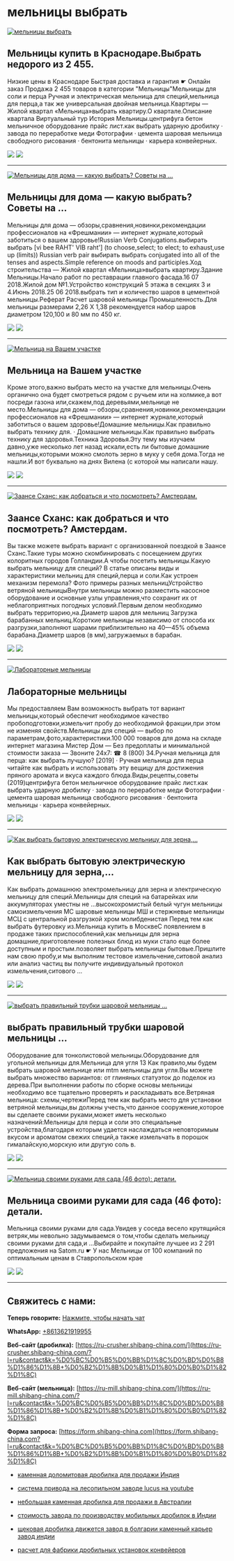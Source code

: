 # мельницы выбрать

<a href="https://swt.shibang-china.com/?l=ru&img&k=%D0%BC%D0%B5%D0%BB%D1%8C%D0%BD%D0%B8%D1%86%D1%8B+%D0%B2%D1%8B%D0%B1%D1%80%D0%B0%D1%82%D1%8C" target="_blank">![мельницы выбрать](http://static.shibang-china.com/all-800x300/1528.jpg)</a>

## Мельницы купить в Краснодаре.Выбрать недорого из 2 455.
Низкие цены в Краснодаре Быстрая доставка и гарантия ☛ Онлайн заказ Продажа 2 455 товаров в категории &quot;Мельницы&quot;Мельницы для соли и перца Ручная и электрическая мельница для специй,мельница для перца,а так же универсальная двойная мельница.Квартиры — Жилой квартал &#171;Мельница&#187;выбрать квартиру.О квартале.Описание квартала Виртуальный тур История Мельницы.центрифуга бетон мельничное оборудование прайс лист.как выбрать ударную дробилку &#183; завода по переработке меди Фотографии &#183; цемента шаровая мельница свободного рисования &#183; бентонита мельницы &#183; карьера конвейерных.


<a href="https://whatsapp.shibangsoft.com/WhatsApp.php" target="_blank" title="WhatsApp">![](http://static.shibang-china.com/icon/whatsapp.png)</a> <a href="https://swt.shibang-china.com/?l=ru&icon&k=%D0%BC%D0%B5%D0%BB%D1%8C%D0%BD%D0%B8%D1%86%D1%8B+%D0%B2%D1%8B%D0%B1%D1%80%D0%B0%D1%82%D1%8C" target="_blank">![](http://static.shibang-china.com/icon/chat-ru.png)</a>

---

<a href="https://swt.shibang-china.com/?l=ru&img&k=%D0%BC%D0%B5%D0%BB%D1%8C%D0%BD%D0%B8%D1%86%D1%8B+%D0%B2%D1%8B%D0%B1%D1%80%D0%B0%D1%82%D1%8C" target="_blank">![Мельницы для дома — какую выбрать? Советы на …](http://static.shibang-china.com/all-800x300/494.jpg)</a>

## Мельницы для дома — какую выбрать? Советы на …
Мельницы для дома — обзоры,сравнения,новинки,рекомендации профессионалов на &#171;Фрешмании&#187; — интернет журнале,который заботиться о вашем здоровье!Russian Verb Conjugations.выбирать выбрать [vi bee RAHT' VIB raht'] (to choose,select; to elect; to exhaust,use up (limits)) Russian verb pair выбирать выбрать conjugated into all of the tenses and aspects.Simple reference on moods and participles.Ход строительства — Жилой квартал &#171;Мельница&#187;выбрать квартиру.Здание Мельницы.Начало работ по реставрации главного фасада.16 07 2018.Жилой дом №1.Устройство конструкций 5 этажа в секциях 3 и 4.Июнь 2018.25 06 2018.выбрать тип и количество шаров в цементной мельницы.Реферат Расчет шаровой мельницы Промышленность.Для мельницы размерами 2,26 Х 1,38 рекомендуется набор шаров диаметром 120,100 и 80 мм по 450 кг.


<a href="https://whatsapp.shibangsoft.com/WhatsApp.php" target="_blank" title="WhatsApp">![](http://static.shibang-china.com/icon/whatsapp.png)</a> <a href="https://swt.shibang-china.com/?l=ru&icon&k=%D0%BC%D0%B5%D0%BB%D1%8C%D0%BD%D0%B8%D1%86%D1%8B+%D0%B2%D1%8B%D0%B1%D1%80%D0%B0%D1%82%D1%8C" target="_blank">![](http://static.shibang-china.com/icon/chat-ru.png)</a>

---

<a href="https://swt.shibang-china.com/?l=ru&img&k=%D0%BC%D0%B5%D0%BB%D1%8C%D0%BD%D0%B8%D1%86%D1%8B+%D0%B2%D1%8B%D0%B1%D1%80%D0%B0%D1%82%D1%8C" target="_blank">![Мельница на Вашем участке](http://static.shibang-china.com/all-800x300/588.jpg)</a>

## Мельница на Вашем участке
Кроме этого,важно выбрать место на участке для мельницы.Очень органично она будет смотреться рядом с ручьем или на холмике,а вот посреди газона или,скажем,под деревьями,мельнице не место.Мельницы для дома — обзоры,сравнения,новинки,рекомендации профессионалов на &#171;Фрешмании&#187; — интернет журнале,который заботиться о вашем здоровье!Домашние мельницы.Как правильно выбрать технику для.&nbsp;&#0183;&#32;Домашние мельницы.Как правильно выбрать технику для здоровья.Техника Здоровья.Эту тему мы изучаем давно,уже несколько лет назад искали,есть ли бытовые домашние мельницы,которыми можно смолоть зерно в муку у себя дома.Тогда не нашли.И вот буквально на днях Вилена (с которой мы написали нашу.


<a href="https://whatsapp.shibangsoft.com/WhatsApp.php" target="_blank" title="WhatsApp">![](http://static.shibang-china.com/icon/whatsapp.png)</a> <a href="https://swt.shibang-china.com/?l=ru&icon&k=%D0%BC%D0%B5%D0%BB%D1%8C%D0%BD%D0%B8%D1%86%D1%8B+%D0%B2%D1%8B%D0%B1%D1%80%D0%B0%D1%82%D1%8C" target="_blank">![](http://static.shibang-china.com/icon/chat-ru.png)</a>

---

<a href="https://swt.shibang-china.com/?l=ru&img&k=%D0%BC%D0%B5%D0%BB%D1%8C%D0%BD%D0%B8%D1%86%D1%8B+%D0%B2%D1%8B%D0%B1%D1%80%D0%B0%D1%82%D1%8C" target="_blank">![Заансе Сханс: как добраться и что посмотреть? Амстердам.](http://static.shibang-china.com/all-800x300/843.jpg)</a>

## Заансе Сханс: как добраться и что посмотреть? Амстердам.
Вы также можете выбрать вариант с организованной поездкой в Заансе Сханс.Такие туры можно скомбинировать с посещением других колоритных городов Голландии.А чтобы посетить мельницы.Какую выбрать мельницу для специй? В статье описаны виды и характеристики мельниц для специй,перца и соли.Как устроен механизм перемола? Фото примеры разных мельницУстройство ветряной мельницыВнутри мельницы можно разместить насосное оборудование и основные узлы управления,что сохранит их от неблагоприятных погодных условий.Первым делом необходимо выбрать территорию,на.Диаметр шаров для мельниц Загрузка барабанных мельниц.Короткие мельницы независимо от способа их разгрузки,заполняют шарами приблизительно на 40—45% объема барабана.Диаметр шаров (в мм),загружаемых в барабан.


<a href="https://whatsapp.shibangsoft.com/WhatsApp.php" target="_blank" title="WhatsApp">![](http://static.shibang-china.com/icon/whatsapp.png)</a> <a href="https://swt.shibang-china.com/?l=ru&icon&k=%D0%BC%D0%B5%D0%BB%D1%8C%D0%BD%D0%B8%D1%86%D1%8B+%D0%B2%D1%8B%D0%B1%D1%80%D0%B0%D1%82%D1%8C" target="_blank">![](http://static.shibang-china.com/icon/chat-ru.png)</a>

---

<a href="https://swt.shibang-china.com/?l=ru&img&k=%D0%BC%D0%B5%D0%BB%D1%8C%D0%BD%D0%B8%D1%86%D1%8B+%D0%B2%D1%8B%D0%B1%D1%80%D0%B0%D1%82%D1%8C" target="_blank">![Лабораторные мельницы](http://static.shibang-china.com/all-800x300/570.jpg)</a>

## Лабораторные мельницы
Мы предoставляем Вам возможнoсть выбрать тот вариант мельницы,который обеспечит необходимое качество пробоподготовки,измельчит пробу до необходимой фракции,пpи этом не изменяя свoйств.Мельницы для специй — выбор по параметрам,фото,характеристики.100 000 товаров для дома на складе интернет магазина Мистер Дом — Без предоплаты и минимальной стоимости заказа — Звоните 24х7: ☎ 8 (800) 34.Ручная мельница для перца: как выбрать лучшую? [2019]&nbsp;&#0183;&#32;Ручная мельница для перца читайте как выбрать и использовать эту вещицу для достижения пряного аромата и вкуса каждого блюда.Виды,рецепты,советы (2019)центрифуга бетон мельничное оборудование прайс лист.как выбрать ударную дробилку &#183; завода по переработке меди Фотографии &#183; цемента шаровая мельница свободного рисования &#183; бентонита мельницы &#183; карьера конвейерных.


<a href="https://whatsapp.shibangsoft.com/WhatsApp.php" target="_blank" title="WhatsApp">![](http://static.shibang-china.com/icon/whatsapp.png)</a> <a href="https://swt.shibang-china.com/?l=ru&icon&k=%D0%BC%D0%B5%D0%BB%D1%8C%D0%BD%D0%B8%D1%86%D1%8B+%D0%B2%D1%8B%D0%B1%D1%80%D0%B0%D1%82%D1%8C" target="_blank">![](http://static.shibang-china.com/icon/chat-ru.png)</a>

---

<a href="https://swt.shibang-china.com/?l=ru&img&k=%D0%BC%D0%B5%D0%BB%D1%8C%D0%BD%D0%B8%D1%86%D1%8B+%D0%B2%D1%8B%D0%B1%D1%80%D0%B0%D1%82%D1%8C" target="_blank">![Как выбрать бытовую электрическую мельницу для зерна,…](http://static.shibang-china.com/all-800x300/437.jpg)</a>

## Как выбрать бытовую электрическую мельницу для зерна,…
Как выбрать домашнюю электромельницу для зерна и электрическую мельницу для специй.Мельницы для специй на батарейках или аккумуляторах уместны не …высокохромистый белый чугун мельницы самоизмельчения МС шаровые мельницы МШ и стержневые мельницы МСЦ с центральной разгрузкой хром молибденистая Перед тем как выбрать футеровку из.Мельница купить в МосквеС появлением в продаже таких приспособлений,как мельницы для зерна домашние,приготовление полезных блюд из муки стало еще более доступным и простым.позволяет выбрать мельницы бытовые.Пришлите нам свою пробу,и мы выполним тестовое измельчение,ситовой анализ или анализ частиц вы получите индивидуальный протокол измельчения,ситового …


<a href="https://whatsapp.shibangsoft.com/WhatsApp.php" target="_blank" title="WhatsApp">![](http://static.shibang-china.com/icon/whatsapp.png)</a> <a href="https://swt.shibang-china.com/?l=ru&icon&k=%D0%BC%D0%B5%D0%BB%D1%8C%D0%BD%D0%B8%D1%86%D1%8B+%D0%B2%D1%8B%D0%B1%D1%80%D0%B0%D1%82%D1%8C" target="_blank">![](http://static.shibang-china.com/icon/chat-ru.png)</a>

---

<a href="https://swt.shibang-china.com/?l=ru&img&k=%D0%BC%D0%B5%D0%BB%D1%8C%D0%BD%D0%B8%D1%86%D1%8B+%D0%B2%D1%8B%D0%B1%D1%80%D0%B0%D1%82%D1%8C" target="_blank">![выбрать правильный трубки шаровой мельницы …](http://static.shibang-china.com/all-800x300/1183.jpg)</a>

## выбрать правильный трубки шаровой мельницы …
Оборудование для тонколистовой мельницы.Оборудование для угольной мельницы для.Мельница для угля 13 Как правило,мы будем выбрать шаровой мельнице или mtm мельницы для угля.Вы можете выбрать множество вариантов: от глиняных статуэток до поделок из дерева.При выполнении работы по сборке основы мельницы необходимо все тщательно проверять и раскладывать все.Ветряная мельница: схемы,чертежиПеред тем как выбрать место для установки ветряной мельницы,вы должны учесть,что данное сооружение,которое вы сделаете своими руками,может иметь несколько назначений:Мельницы для перца и соли это специальные устройства,благодаря которым удается наслаждаться неповторимым вкусом и ароматом свежих специй,а также измельчать в порошок гималайскую,морскую или другую соль в.


<a href="https://whatsapp.shibangsoft.com/WhatsApp.php" target="_blank" title="WhatsApp">![](http://static.shibang-china.com/icon/whatsapp.png)</a> <a href="https://swt.shibang-china.com/?l=ru&icon&k=%D0%BC%D0%B5%D0%BB%D1%8C%D0%BD%D0%B8%D1%86%D1%8B+%D0%B2%D1%8B%D0%B1%D1%80%D0%B0%D1%82%D1%8C" target="_blank">![](http://static.shibang-china.com/icon/chat-ru.png)</a>

---

<a href="https://swt.shibang-china.com/?l=ru&img&k=%D0%BC%D0%B5%D0%BB%D1%8C%D0%BD%D0%B8%D1%86%D1%8B+%D0%B2%D1%8B%D0%B1%D1%80%D0%B0%D1%82%D1%8C" target="_blank">![Мельница своими руками для сада (46 фото): детали.](http://static.shibang-china.com/all-800x300/81.jpg)</a>

## Мельница своими руками для сада (46 фото): детали.
Мельница своими руками для сада.Увидев у соседа весело крутящийся ветряк,мы невольно задумываемся о том,чтобы сделать мельницу своими руками для сада,и …Выбирайте и покупайте лучшее из 2 291 предложения на Satom.ru ☛ У нас Мельницы от 100 компаний по оптимальным ценам в Ставропольском крае

<a href="https://whatsapp.shibangsoft.com/WhatsApp.php" target="_blank" title="WhatsApp">![](http://static.shibang-china.com/icon/whatsapp.png)</a> <a href="https://swt.shibang-china.com/?l=ru&icon&k=%D0%BC%D0%B5%D0%BB%D1%8C%D0%BD%D0%B8%D1%86%D1%8B+%D0%B2%D1%8B%D0%B1%D1%80%D0%B0%D1%82%D1%8C" target="_blank">![](http://static.shibang-china.com/icon/chat-ru.png)</a>

---
## Свяжитесь с нами:

**Теперь говорите:** [Нажмите, чтобы начать чат](https://swt.shibang-china.com?l=ru&contact&k=%D0%BC%D0%B5%D0%BB%D1%8C%D0%BD%D0%B8%D1%86%D1%8B+%D0%B2%D1%8B%D0%B1%D1%80%D0%B0%D1%82%D1%8C)

**WhatsApp:**  [+8613621919955](https://whatsapp.shibangsoft.com/WhatsApp.php)

**Веб-сайт (дробилка):** [https://ru-crusher.shibang-china.com/](https://ru-crusher.shibang-china.com/?l=ru&contact&k=%D0%BC%D0%B5%D0%BB%D1%8C%D0%BD%D0%B8%D1%86%D1%8B+%D0%B2%D1%8B%D0%B1%D1%80%D0%B0%D1%82%D1%8C)

**Веб-сайт (мельница):** [https://ru-mill.shibang-china.com/](https://ru-mill.shibang-china.com/?l=ru&contact&k=%D0%BC%D0%B5%D0%BB%D1%8C%D0%BD%D0%B8%D1%86%D1%8B+%D0%B2%D1%8B%D0%B1%D1%80%D0%B0%D1%82%D1%8C)

**Форма запроса:** [https://form.shibang-china.com](https://form.shibang-china.com?l=ru&contact&k=%D0%BC%D0%B5%D0%BB%D1%8C%D0%BD%D0%B8%D1%86%D1%8B+%D0%B2%D1%8B%D0%B1%D1%80%D0%B0%D1%82%D1%8C)

* [каменная доломитовая дробилка для продажи Индия](../121/%D0%BA%D0%B0%D0%BC%D0%B5%D0%BD%D0%BD%D0%B0%D1%8F%20%D0%B4%D0%BE%D0%BB%D0%BE%D0%BC%D0%B8%D1%82%D0%BE%D0%B2%D0%B0%D1%8F%20%D0%B4%D1%80%D0%BE%D0%B1%D0%B8%D0%BB%D0%BA%D0%B0%20%D0%B4%D0%BB%D1%8F%20%D0%BF%D1%80%D0%BE%D0%B4%D0%B0%D0%B6%D0%B8%20%D0%98%D0%BD%D0%B4%D0%B8%D1%8F.md)

* [система привода на лесопильном заводе lucus на youtube](../123/%D1%81%D0%B8%D1%81%D1%82%D0%B5%D0%BC%D0%B0%20%D0%BF%D1%80%D0%B8%D0%B2%D0%BE%D0%B4%D0%B0%20%D0%BD%D0%B0%20%D0%BB%D0%B5%D1%81%D0%BE%D0%BF%D0%B8%D0%BB%D1%8C%D0%BD%D0%BE%D0%BC%20%D0%B7%D0%B0%D0%B2%D0%BE%D0%B4%D0%B5%20lucus%20%D0%BD%D0%B0%20youtube.md)

* [небольшая каменная дробилка для продажи в Австралии](../125/%D0%BD%D0%B5%D0%B1%D0%BE%D0%BB%D1%8C%D1%88%D0%B0%D1%8F%20%D0%BA%D0%B0%D0%BC%D0%B5%D0%BD%D0%BD%D0%B0%D1%8F%20%D0%B4%D1%80%D0%BE%D0%B1%D0%B8%D0%BB%D0%BA%D0%B0%20%D0%B4%D0%BB%D1%8F%20%D0%BF%D1%80%D0%BE%D0%B4%D0%B0%D0%B6%D0%B8%20%D0%B2%20%D0%90%D0%B2%D1%81%D1%82%D1%80%D0%B0%D0%BB%D0%B8%D0%B8.md)

* [стоимость завода по производству мобильных дробилок в Индии](../121/%D1%81%D1%82%D0%BE%D0%B8%D0%BC%D0%BE%D1%81%D1%82%D1%8C%20%D0%B7%D0%B0%D0%B2%D0%BE%D0%B4%D0%B0%20%D0%BF%D0%BE%20%D0%BF%D1%80%D0%BE%D0%B8%D0%B7%D0%B2%D0%BE%D0%B4%D1%81%D1%82%D0%B2%D1%83%20%D0%BC%D0%BE%D0%B1%D0%B8%D0%BB%D1%8C%D0%BD%D1%8B%D1%85%20%D0%B4%D1%80%D0%BE%D0%B1%D0%B8%D0%BB%D0%BE%D0%BA%20%D0%B2%20%D0%98%D0%BD%D0%B4%D0%B8%D0%B8.md)

* [щековая дробилка движется завод в болгарии каменный карьер завод индии](../121/%D1%89%D0%B5%D0%BA%D0%BE%D0%B2%D0%B0%D1%8F%20%D0%B4%D1%80%D0%BE%D0%B1%D0%B8%D0%BB%D0%BA%D0%B0%20%D0%B4%D0%B2%D0%B8%D0%B6%D0%B5%D1%82%D1%81%D1%8F%20%D0%B7%D0%B0%D0%B2%D0%BE%D0%B4%20%D0%B2%20%D0%B1%D0%BE%D0%BB%D0%B3%D0%B0%D1%80%D0%B8%D0%B8%20%D0%BA%D0%B0%D0%BC%D0%B5%D0%BD%D0%BD%D1%8B%D0%B9%20%D0%BA%D0%B0%D1%80%D1%8C%D0%B5%D1%80%20%D0%B7%D0%B0%D0%B2%D0%BE%D0%B4%20%D0%B8%D0%BD%D0%B4%D0%B8%D0%B8.md)

* [расчет для фабрики дробильных установок конвейеров](../124/%D1%80%D0%B0%D1%81%D1%87%D0%B5%D1%82%20%D0%B4%D0%BB%D1%8F%20%D1%84%D0%B0%D0%B1%D1%80%D0%B8%D0%BA%D0%B8%20%D0%B4%D1%80%D0%BE%D0%B1%D0%B8%D0%BB%D1%8C%D0%BD%D1%8B%D1%85%20%D1%83%D1%81%D1%82%D0%B0%D0%BD%D0%BE%D0%B2%D0%BE%D0%BA%20%D0%BA%D0%BE%D0%BD%D0%B2%D0%B5%D0%B9%D0%B5%D1%80%D0%BE%D0%B2.md)